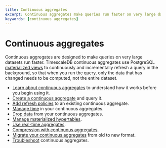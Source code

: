 ```yaml
---
title: Continuous aggregates
excerpt: Continuous aggregates make queries run faster on very large datasets
keywords: [continuous aggregates]
---
```


# Continuous aggregates

Continuous aggregates are designed to make queries on very large datasets run
faster. TimescaleDB continuous aggregates use
PostgreSQL [materialized views][postgres-materialized-views] to continuously and
incrementally refresh a query in the background, so that when you run the query,
only the data that has changed needs to be computed, not the entire dataset.

*   [Learn about continuous aggregates][about-caggs] to understand how it works
    before you begin using it.
*   [Create a continuous aggregate][cagg-create] and query it.
*   [Add refresh policies][cagg-autorefresh] to an existing continuous aggregate.
*   [Manage time][cagg-time] in your continuous aggregates.
*   [Drop data][cagg-drop] from your continuous aggregates.
*   [Manage materialized hypertables][cagg-mat-hypertables].
*   [Use real-time aggregates][cagg-realtime].
*   [Compression with continuous aggregates][cagg-compression].
*   [Migrate your continuous aggregates][cagg-migrate] from old to new format.
*   [Troubleshoot][cagg-tshoot] continuous aggregates.

[about-caggs]: /timescaledb/:currentVersion:/how-to-guides/continuous-aggregates/about-continuous-aggregates
[cagg-autorefresh]: /timescaledb/:currentVersion:/how-to-guides/continuous-aggregates/refresh-policies
[cagg-compression]: /timescaledb/:currentVersion:/how-to-guides/continuous-aggregates/compression-on-continuous-aggregates
[cagg-create]: /timescaledb/:currentVersion:/how-to-guides/continuous-aggregates/create-a-continuous-aggregate
[cagg-drop]: /timescaledb/:currentVersion:/how-to-guides/continuous-aggregates/drop-data
[cagg-mat-hypertables]: /timescaledb/:currentVersion:/how-to-guides/continuous-aggregates/materialized-hypertables
[cagg-migrate]: /timescaledb/:currentVersion:/how-to-guides/continuous-aggregates/migrate
[cagg-realtime]: /timescaledb/:currentVersion:/how-to-guides/continuous-aggregates/real-time-aggregates
[cagg-time]: /timescaledb/:currentVersion:/how-to-guides/continuous-aggregates/time
[cagg-tshoot]: /timescaledb/:currentVersion:/how-to-guides/continuous-aggregates/troubleshooting
[postgres-materialized-views]: https://www.postgresql.org/docs/current/rules-materializedviews.html
